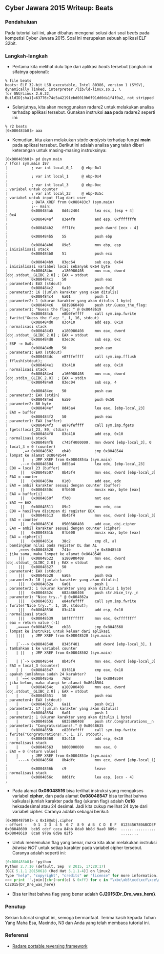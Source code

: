 ## Cyber Jawara 2015 Writeup: Beats


### Pendahuluan

Pada tutorial kali ini, akan dibahas mengenai solusi dari soal _beats_ pada kompetisi Cyber Jawara 2015. Soal ini merupakan sebuah aplikasi ELF 32bit.


### Langkah-langkah

* Pertama kita melihat dulu tipe dari aplikasi _beats_ tersebut (langkah ini sifatnya opsional):

```
% file beats
beats: ELF 32-bit LSB executable, Intel 80386, version 1 (SYSV), dynamically linked, interpreter /lib/ld-linux.so.2, \
for GNU/Linux 2.6.32, BuildID[sha1]=63776c74e5a42191ebd0010b6f91dd0da1f4f0a2, not stripped
```

* Selanjutnya, kita akan menggunakan radare2 untuk melakukan analisa terhadap aplikasi tersebut. Gunakan instruksi __aaa__ pada radare2 seperti ini:

```
% r2 beats
[0x080483b0]> aaa
```

* Kemudian, kita akan melakukan _static analysis_ terhadap fungsi __main__ pada aplikasi tersebut. Berikut ini adalah analisa yang telah diberi keterangan untuk masing-masing instruksinya:

```
[0x080483b0]> pd @sym.main
/ (fcn) sym.main 197
|           ; var int local_0_1    @ ebp-0x1                                    ;
|           ; var int local_1      @ ebp-0x4                                    ;
|           ; var int local_3      @ ebp-0xc                                    ; variabel untuk counter
|           ; var int local_23     @ ebp-0x5c                                   ; variabel untuk input flag dari user
|           ; DATA XREF from 0x080483c7 (sym.main)
|           ;-- main:
|           0x080484ab    8d4c2404       lea ecx, [esp + 4]                     ; 0x4
|           0x080484af    83e4f0         and esp, 0xfffffff0                    ;
|           0x080484b2    ff71fc         push dword [ecx - 4]                   ;
|           0x080484b5    55             push ebp                               ;
|           0x080484b6    89e5           mov ebp, esp                           ; inisialisasi stack
|           0x080484b8    51             push ecx                               ;
|           0x080484b9    83ec64         sub esp, 0x64                          ; inisialisasi variabel local sebanyak 0x64 byte
|           0x080484bc    a180980408     mov eax, dword [obj.stdout__GLIBC_2.0] ; EAX = stdout
|           0x080484c1    50             push eax                               ; parameter4: EAX (stdout)
|           0x080484c2    6a10           push 0x10                              ; parameter3: 16 (jumlah karakter yang akan ditulis)
|           0x080484c4    6a01           push 1                                 ; parameter2: 1 (ukuran karakter yang akan ditulis 1 byte)
|           0x080484c6    6819860408     push str.Guess_the_flag:               ; parameter1: "Guess the flag: " @ 0x8048619
|           0x080484cb    e8b0feffff     call sym.imp.fwrite                    ; fwrite("Guess the flag: ", 1, 16, stdout)
|           0x080484d0    83c410         add esp, 0x10                          ; normalisasi stack
|           0x080484d3    a180980408     mov eax, dword [obj.stdout__GLIBC_2.0] ; EAX = stdout
|           0x080484d8    83ec0c         sub esp, 0xc                           ; ESP -= 0x0c
|           0x080484db    50             push eax                               ; parameter1: EAX (stdout)
|           0x080484dc    e87ffeffff     call sym.imp.fflush                    ; fflush(stdout);
|           0x080484e1    83c410         add esp, 0x10                          ; normalisasi stack
|           0x080484e4    a160980408     mov eax, dword [obj.stdin__GLIBC_2.0]  ; EAX = stdin
|           0x080484e9    83ec04         sub esp, 4                             ;
|           0x080484ec    50             push eax                               ; parameter3: EAX (stdin)
|           0x080484ed    6a50           push 0x50                              ; parameter2: 80 byte
|           0x080484ef    8d45a4         lea eax, [ebp-local_23]                ; EAX = buffer
|           0x080484f2    50             push eax                               ; parameter1: EAX (buffer)
|           0x080484f3    e878feffff     call sym.imp.fgets                     ; fgets(local_23, 80, stdin);
|           0x080484f8    83c410         add esp, 0x10                          ; normalisasi stack
|           0x080484fb    c745f4000000.  mov dword [ebp-local_3], 0             ; local_3 = 0 (counter)
|       ,=< 0x08048502    eb40           jmp 0x8048544                          ; lompat ke alamat 0x8048544
|       |   ; JMP XREF from 0x0804854a (sym.main)
|      .--> 0x08048504    8d55a4         lea edx, [ebp-local_23]                ; EDX = local_23 (buffer)
|      ||   0x08048507    8b45f4         mov eax, dword [ebp-local_3]           ; EAX = counter
|      ||   0x0804850a    01d0           add eax, edx                           ; EAX = ambil karakter sesuai dengan counter (buffer)
|      ||   0x0804850c    0fb600         movzx eax, byte [eax]                  ; EAX = buffer[i]
|      ||   0x0804850f    f7d0           not eax                                ; EAX ~= EAX
|      ||   0x08048511    89c2           mov edx, eax                           ; EDX = hasilnya disimpan di register EDX
|      ||   0x08048513    8b45f4         mov eax, dword [ebp-local_3]           ; EAX = counter
|      ||   0x08048516    0500860408     add eax, obj.cipher                    ; EAX = ambil karakter sesuai dengan counter (cipher)
|      ||   0x0804851b    0fb600         movzx eax, byte [eax]                  ; EAX = cipher[i]
|      ||   0x0804851e    38c2           cmp dl, al                             ; bandingkan nilai pada register DL dan AL
|     ,===< 0x08048520    741e           je 0x8048540                           ; jika sama, maka lompat ke alamat 0x8048540
|     |||   0x08048522    a180980408     mov eax, dword [obj.stdout__GLIBC_2.0] ; EAX = stdout
|     |||   0x08048527    50             push eax                               ; parameter4: EAX (stdout)
|     |||   0x08048528    6a0a           push 0xa                               ; parameter3: 10 (jumlah karakter yang akan ditulis)
|     |||   0x0804852a    6a01           push 1                                 ; parameter2: 1 (ukuran karakter yang akan ditulis 1 byte)
|     |||   0x0804852c    682a860408     push str.Nice_try._n                   ; parameter1: "Nice try.." @ 0x804862a
|     |||   0x08048531    e84afeffff     call sym.imp.fwrite                    ; fwrite("Nice try..", 1, 10, stdout);
|     |||   0x08048536    83c410         add esp, 0x10                          ; normalisasi stack
|     |||   0x08048539    b8ffffffff     mov eax, 0xffffffff                    ; eax = return value (-1)
|    ,====< 0x0804853e    eb28           jmp 0x8048568                          ; lompat ke instruksi untuk keluar dari aplikasi
|    ||||   ; JMP XREF from 0x08048520 (sym.main)                               ;
|    |`---> 0x08048540    8345f401       add dword [ebp-local_3], 1             ; tambahkan 1 ke variabel counter
|    | ||   ; JMP XREF from 0x08048502 (sym.main)                               ;
|    | |`-> 0x08048544    8b45f4         mov eax, dword [ebp-local_3]           ; EAX = local_3 (counter)
|    | |    0x08048547    83f818         cmp eax, 0x18                          ; apakah jumlahnya sudah 24 karakter?
|    | `==< 0x0804854a    76b8           jbe 0x8048504                          ; jika belum, maka ulangi ke alamat 0x8048504
|    |      0x0804854c    a180980408     mov eax, dword [obj.stdout__GLIBC_2.0] ; EAX = stdout
|    |      0x08048551    50             push eax                               ; parameter4: EAX (stdout)
|    |      0x08048552    6a11           push 0x11                              ; parameter3: 17 (jumlah karakter yang akan ditulis)
|    |      0x08048554    6a01           push 1                                 ; parameter2: 1 (ukuran karakter yang akan ditulis 1 byte)
|    |      0x08048556    6835860408     push str.Congraturations__n            ; parameter1: "Congraturations!." @ 0x8048635
|    |      0x0804855b    e820feffff     call sym.imp.fwrite                    ; fwrite("Congraturations!.", 1, 17, stdout);
|    |      0x08048560    83c410         add esp, 0x10                          ; normalisasi stack
|    |      0x08048563    b800000000     mov eax, 0                             ; EAX = 0 (return value)
|    |      ; JMP XREF from 0x0804853e (sym.main)
|    `----> 0x08048568    8b4dfc         mov ecx, dword [ebp-local_1]           ;
|           0x0804856b    c9             leave                                  ; normalisasi stack
|           0x0804856c    8d61fc         lea esp, [ecx - 4]                     ;
```

* Pada alamat __0x08048516__ bisa terlihat instruksi yang mengakses variabel __cipher__, dan pada alamat __0x08048547__ bisa terlihat bahwa kalkulasi jumlah karakter pada flag (ukuran flag) adalah __0x18__ heksadesimal atau 24 desimal. Jadi kita cukup melihat 24 byte dari variabel cipher. Caranya adalah sebagai berikut:

```
[0x080487b0]> x 0x18@obj.cipher
- offset -   0 1  2 3  4 5  6 7  8 9  A B  C D  E F  0123456789ABCDEF
0x08048600  bcb5 cdcf ceca 84bb 8da0 bb8d 9aa0 889e  ................
0x08048610  8ca0 979a 8d9a 82f5                      ........
```

* Untuk menemukan flag yang benar, maka kita akan melakukan instruksi _bitwise NOT_ untuk setiap karakter pada variabel cipher tersebut. Caranya adalah seperti ini:

```python
[0x080483b0]> !python
Python 2.7.10 (default, Sep  8 2015, 17:20:17)
[GCC 5.1.1 20150618 (Red Hat 5.1.1-4)] on linux2
Type "help", "copyright", "credits" or "license" for more information.
>>> print ''.join([chr(~ord(c) & 0xff) for c in "\xbc\xb5\xcd\xcf\xce\xca\x84\xbb\x8d\xa0\xbb\x8d\x9a\xa0\x88\x9e\x8c\xa0\x97\x9a\x8d\x9a\x82\xf5"])
CJ2015{Dr_Dre_was_here}
```

* Bisa terlihat bahwa flag yang benar adalah __CJ2015{Dr_Dre_was_here}__.


### Penutup

Sekian tutorial singkat ini, semoga bermanfaat. Terima kasih kepada Tuhan Yang Maha Esa, Maxindo, N3 dan Anda yang telah membaca tutorial ini.


### Referensi

* [Radare portable reversing framework](http://radare.org/r/)
